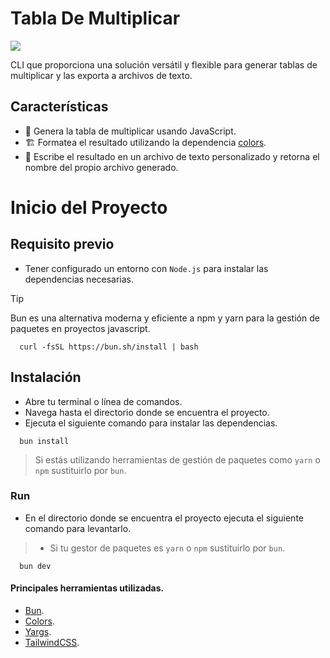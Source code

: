 # Tabla De Multiplicar

<img src="https://img.shields.io/badge/Node-brightgreen?style=flat&logo=nodedotjs&logoColor=%20%23ffffff&labelColor=%2387CF3E&color=5FA04E" />

CLI que proporciona una solución versátil y flexible para generar tablas de multiplicar
y las exporta a archivos de texto.

## Características

- 💫 Genera la tabla de multiplicar usando JavaScript.
- 🏗️ Formatea el resultado utilizando la dependencia [colors](https://www.npmjs.com/package/colors).
- 🔁 Escribe el resultado en un archivo de texto personalizado y retorna el nombre del propio archivo generado.

# Inicio del Proyecto

## Requisito previo

- Tener configurado un entorno con `Node.js` para instalar las dependencias necesarias.

> [!TIP]
> Bun es una alternativa moderna y eficiente a npm y yarn para la gestión de paquetes en proyectos javascript.
>
> ```shell
>   curl -fsSL https://bun.sh/install | bash
> ```

## Instalación

- Abre tu terminal o línea de comandos.
- Navega hasta el directorio donde se encuentra el proyecto.
- Ejecuta el siguiente comando para instalar las dependencias.

```shell
  bun install
```

> Si estás utilizando herramientas de gestión de paquetes como `yarn` o `npm` sustituirlo por `bun`.

### Run

- En el directorio donde se encuentra el proyecto ejecuta el siguiente comando para levantarlo.

> - Si tu gestor de paquetes es `yarn` o `npm` sustituirlo por `bun`.

```shell
  bun dev
```

#### Principales herramientas utilizadas.

- [Bun](https://bun.sh/docs/cli/install).
- [Colors](https://es.vitejs.dev/guide/).
- [Yargs](https://es.vitejs.dev/guide/).
- [TailwindCSS](https://tailwindcss.com/docs/installation).
